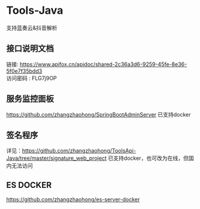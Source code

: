 # Tools-Java
支持蓝奏云&抖音解析

## 接口说明文档
链接: https://www.apifox.cn/apidoc/shared-2c36a3d6-9259-45fe-8e36-5f0e7f35bdd3  
访问密码 : FLG7j9OP 

## 服务监控面板
https://github.com/zhangzhaohong/SpringBootAdminServer
已支持docker

## 签名程序
详见：https://github.com/zhangzhaohong/ToolsApi-Java/tree/master/signature_web_project
已支持docker，也可改为在线，但国内无法访问

## ES DOCKER
https://github.com/zhangzhaohong/es-server-docker